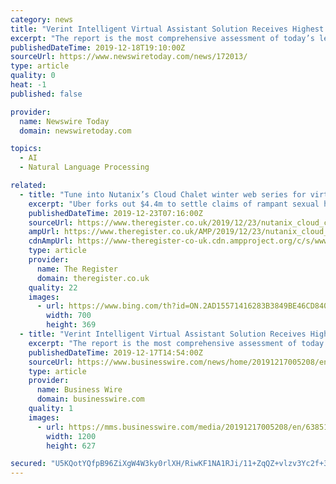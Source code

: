```yaml
---
category: news
title: "Verint Intelligent Virtual Assistant Solution Receives Highest Ratings from Opus Research for Third Consecutive Year"
excerpt: "The report is the most comprehensive assessment of today’s leading providers in natural language processing, machine learning, Artificial Intelligence (AI), and analytics that power automated virtual agents and digital self-service solutions. Verint’s Intelligent Virtual Assistant™ solutions, part of its self-service cloud, surpassed ..."
publishedDateTime: 2019-12-18T19:10:00Z
sourceUrl: https://www.newswiretoday.com/news/172013/
type: article
quality: 0
heat: -1
published: false

provider:
  name: Newswire Today
  domain: newswiretoday.com

topics:
  - AI
  - Natural Language Processing

related:
  - title: "Tune into Nutanix’s Cloud Chalet winter web series for virtualization and software insights – plus instant rewards"
    excerpt: "Uber forks out $4.4m to settle claims of rampant sexual harassment and retaliation in the Travis Kalanick era Promo California-based cloud computing company Nutanix wants to invite you to its winter Cloud Chalet to watch a six-part series of videos on hot topics such as end-user computing, databases, and cloud. The first video in the online ..."
    publishedDateTime: 2019-12-23T07:16:00Z
    sourceUrl: https://www.theregister.co.uk/2019/12/23/nutanix_cloud_chalet_series/
    ampUrl: https://www.theregister.co.uk/AMP/2019/12/23/nutanix_cloud_chalet_series/
    cdnAmpUrl: https://www-theregister-co-uk.cdn.ampproject.org/c/s/www.theregister.co.uk/AMP/2019/12/23/nutanix_cloud_chalet_series/
    type: article
    provider:
      name: The Register
      domain: theregister.co.uk
    quality: 22
    images:
      - url: https://www.bing.com/th?id=ON.2AD15571416283B3849BE46CD840BC52
        width: 700
        height: 369
  - title: "Verint Intelligent Virtual Assistant Solution Receives Highest Ratings from Opus Research for Third Consecutive Year"
    excerpt: "The report is the most comprehensive assessment of today's leading providers in natural language processing, machine learning, Artificial Intelligence (AI), and analytics that power automated virtual agents and digital self-service solutions. Verint’s Intelligent Virtual Assistant ™ solutions, part of its self-service cloud, surpassed other ..."
    publishedDateTime: 2019-12-17T14:54:00Z
    sourceUrl: https://www.businesswire.com/news/home/20191217005208/en/Verint-Intelligent-Virtual-Assistant-Solution-Receives-Highest
    type: article
    provider:
      name: Business Wire
      domain: businesswire.com
    quality: 1
    images:
      - url: https://mms.businesswire.com/media/20191217005208/en/638510/23/Verint_Logo_Blue_RGB_High-Res.jpg
        width: 1200
        height: 627

secured: "U5KQotYQfpB96ZiXgW4W3ky0rlXH/RiwKF1NA1RJi/11+ZqQZ+vlzv3Yc2f+33ExeWXwEBBlbiGnHIsUFn9salV/EicCykGCWjNUlBzXnObC90hNq17qxHIFkeWpfx4qmjzA+VbqFbqVsUCWreW2f7K+uHeRzF5L9zWdqV3nslIU+sAAZGc143m+HVlY18BryurknBwJX7NAxDrWE+suUVebqWNXEYqrvfVqdwDOZVOnaNbowvzOS6YRToQRTpNP+/aIqCUh/A+lXt1pgJ2G6Q==;xYhSoU21RrUEg+y2qjCwfg=="
---
```


